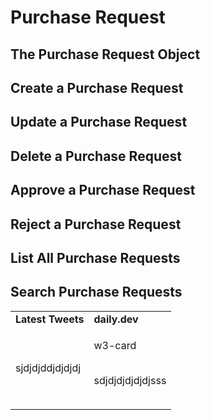 # Purchase Request

## The Purchase Request Object

## Create a Purchase Request


## Update a Purchase Request

## Delete a Purchase Request

## Approve a Purchase Request

## Reject a Purchase Request

## List All Purchase Requests

## Search Purchase Requests

<div align="center">
    <table >
     <tr>
        <td><b>Latest Tweets</b></td>
        <td><b>daily.dev</b></td>
     </tr>
     <tr>
       <td>
       sjdjdjddjdjdjdj
       </td>
        <td> 
            <table >
            <tr>
                <meta name="viewport" content="width=device-width, initial-scale=1">
                <link rel="stylesheet" href="https://www.w3schools.com/w3css/4/w3.css">
                <div class="w3-card">
                    <p>w3-card</p>
                </div>
            </tr><br>
            <tr>
                sdjdjdjdjdjdjsss
            </tr>
            </table>
        </td>
     </tr>
    </table>
    </div>
